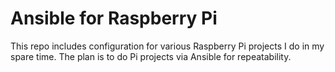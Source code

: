 # Ansible for Raspberry Pi

This repo includes configuration for various Raspberry Pi projects I do in my spare time. The plan is to do Pi projects via Ansible for repeatability.